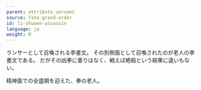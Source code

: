 ```yaml
---
parent: attribute.servant
source: fate-grand-order
id: li-shuwen-assassin
language: ja
weight: 0
---
```


ランサーとして召喚される李書文。
その別側面として召喚されたのが老人の李書文である。
だがその凶拳に曇りはなく、戦えば絶殺という結果に違いもない。

精神面での全盛期を迎えた、拳の老人。
